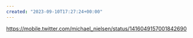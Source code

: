 ```yaml
---
created: "2023-09-10T17:27:24+00:00"
---
```

https://mobile.twitter.com/michael_nielsen/status/1416049157001842690

 